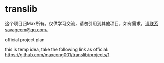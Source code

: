 # translib


这个项目归Max所有。仅供学习交流，请勿引用到其他项目，如有需求，请联系savagecm@qq.com。


official project plan

this is temp idea, take the following link as official: https://github.com/maxcong001/translib/projects/1
